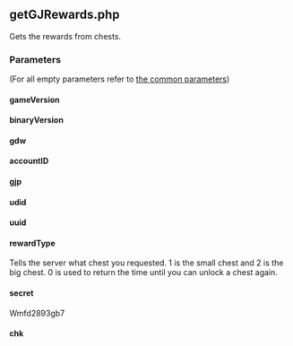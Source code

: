 ## getGJRewards.php
Gets the rewards from chests.
### Parameters
(For all empty parameters refer to [the common parameters](https://github.com/SMJSGaming/GDDocs/blob/master/endpoints/common_parameters.md))
#### gameVersion
#### binaryVersion
#### gdw
#### accountID
#### gjp
#### udid
#### uuid
#### rewardType
Tells the server what chest you requested. 1 is the small chest and 2 is the big chest. 0 is used to return the time until you can unlock a chest again.
#### secret
Wmfd2893gb7
#### chk
